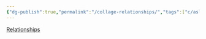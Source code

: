 ```yaml
---
{"dg-publish":true,"permalink":"/collage-relationships/","tags":["c/asl","c/city","c/blue","c/green","c/YT"],"created":"2024-01-02T16:08:21.535-05:00","updated":"2024-01-04T18:25:22.660-05:00"}
---
```



[Relationships](https://www.instagram.com/p/B_3RGmCBxnG/)
